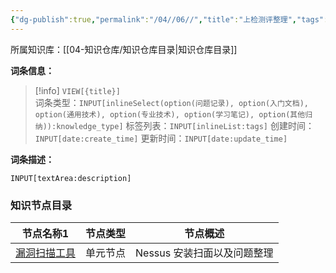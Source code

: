 ```yaml
---
{"dg-publish":true,"permalink":"/04//06//","title":"上检测评整理","tags":["软件测评","上检所"]}
---
```



所属知识库：[[04-知识仓库/知识仓库目录\|知识仓库目录]]

**词条信息：**

> [!info] `VIEW[{title}]`  
> 词条类型：`INPUT[inlineSelect(option(问题记录), option(入门文档), option(通用技术), option(专业技术), option(学习笔记), option(其他归纳)):knowledge_type]` 标签列表：`INPUT[inlineList:tags]` 创建时间：`INPUT[date:create_time]` 更新时间：`INPUT[date:update_time]`

**词条描述：**

`INPUT[textArea:description]`

### 知识节点目录

<div><table class="dataview table-view-table"><thead class="table-view-thead"><tr class="table-view-tr-header"><th class="table-view-th"><span data-tag-name="p" class="el-p">节点名称</span><span class="dataview small-text">1</span></th><th class="table-view-th"><span data-tag-name="p" class="el-p">节点类型</span></th><th class="table-view-th"><span data-tag-name="p" class="el-p">节点概述</span></th></tr></thead><tbody class="table-view-tbody"><tr><td><span data-tag-name="p" class="el-p"><a data-tooltip-position="top" aria-label="04-知识仓库/知识单元/06-其他归纳/上检测评整理/漏洞扫描工具.md" data-href="04-知识仓库/知识单元/06-其他归纳/上检测评整理/漏洞扫描工具.md" href="04-知识仓库/知识单元/06-其他归纳/上检测评整理/漏洞扫描工具.md" class="internal-link" target="_blank" rel="noopener nofollow">漏洞扫描工具</a></span></td><td><span data-tag-name="p" class="el-p">单元节点</span></td><td><span data-tag-name="p" class="el-p">Nessus 安装扫面以及问题整理</span></td></tr></tbody></table></div>
